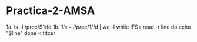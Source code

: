 # Practica-2-AMSA
1a. ls -l /proc/$1/fd
1b. $1
ls -l /proc/$1/fd | wc -l
while IFS= read -r line
do
  echo "$line"
done < fitxer
